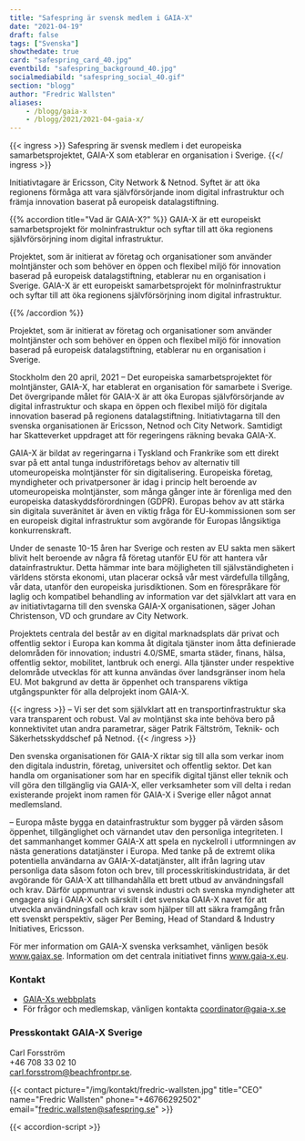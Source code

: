 ```yaml
---
title: "Safespring är svensk medlem i GAIA-X"
date: "2021-04-19"
draft: false
tags: ["Svenska"]
showthedate: true
card: "safespring_card_40.jpg"
eventbild: "safespring_background_40.jpg"
socialmediabild: "safespring_social_40.gif"
section: "blogg"
author: "Fredric Wallsten"
aliases:
    - /blogg/gaia-x
    - /blogg/2021/2021-04-gaia-x/
---
```


{{< ingress >}}
Safespring är svensk medlem i det europeiska samarbetsprojektet, GAIA-X som etablerar en organisation i Sverige.
{{</ ingress >}}

Initiativtagare är Ericsson, City Network & Netnod. Syftet är att öka regionens förmåga att vara självförsörjande inom digital infrastruktur och främja innovation baserat på europeisk datalagstiftning.

{{% accordion title="Vad är GAIA-X?" %}}
GAIA-X är ett europeiskt samarbetsprojekt för molninfrastruktur och syftar till att öka regionens självförsörjning inom digital infrastruktur.

Projektet, som är initierat av företag och organisationer som använder molntjänster och som behöver en öppen och flexibel miljö för innovation baserad på europeisk datalagstiftning, etablerar nu en organisation i Sverige.
GAIA-X är ett europeiskt samarbetsprojekt för molninfrastruktur och syftar till att öka regionens självförsörjning inom digital infrastruktur.

{{% /accordion %}}

Projektet, som är initierat av företag och organisationer som använder molntjänster och som behöver en öppen och flexibel miljö för innovation baserad på europeisk datalagstiftning, etablerar nu en organisation i Sverige.

Stockholm den 20 april, 2021 – Det europeiska samarbetsprojektet för molntjänster, GAIA-X, har etablerat en organisation för samarbete i Sverige. Det övergripande målet för GAIA-X är att öka Europas självförsörjande av digital infrastruktur och skapa en öppen och flexibel miljö för digitala innovation baserad på regionens datalagstiftning. Initiativtagarna till den svenska organisationen är Ericsson, Netnod och City Network. Samtidigt har Skatteverket uppdraget att för regeringens räkning bevaka GAIA-X.

GAIA-X är bildat av regeringarna i Tyskland och Frankrike som ett direkt svar på ett antal tunga industriföretags behov av alternativ till utomeuropeiska molntjänster för sin digitalisering. Europeiska företag, myndigheter och privatpersoner är idag i princip helt beroende av utomeuropeiska molntjänster, som många gånger inte är förenliga med den europeiska dataskyddsförordningen (GDPR). Europas behov av att stärka sin digitala suveränitet är även en viktig fråga för EU-kommissionen som ser en europeisk digital infrastruktur som avgörande för Europas långsiktiga konkurrenskraft.

Under de senaste 10-15 åren har Sverige och resten av EU sakta men säkert blivit helt beroende av några få företag utanför EU för att hantera vår datainfrastruktur. Detta hämmar inte bara möjligheten till självständigheten i världens största ekonomi, utan placerar också vår mest värdefulla tillgång, vår data, utanför den europeiska jurisdiktionen. Som en förespråkare för laglig och kompatibel behandling av information var det självklart att vara en av initiativtagarna till den svenska GAIA-X organisationen, säger Johan Christenson, VD och grundare av City Network.

Projektets centrala del består av en digital marknadsplats där privat och offentlig sektor i Europa kan komma åt digitala tjänster inom åtta definierade delområden för innovation; industri 4.0/SME, smarta städer, finans, hälsa, offentlig sektor, mobilitet, lantbruk och energi. Alla tjänster under respektive delområde utvecklas för att kunna användas över landsgränser inom hela EU. Mot bakgrund av detta är öppenhet och transparens viktiga utgångspunkter för alla delprojekt inom GAIA-X.

{{< ingress >}}
– Vi ser det som självklart att en transportinfrastruktur ska vara transparent och robust. Val av molntjänst ska inte behöva bero på konnektivitet utan andra parametrar, säger Patrik Fältström, Teknik- och Säkerhetsskyddschef på Netnod.
{{< /ingress >}}

Den svenska organisationen för GAIA-X riktar sig till alla som verkar inom den digitala industrin, företag, universitet och offentlig sektor. Det kan handla om organisationer som har en specifik digital tjänst eller teknik och vill göra den tillgänglig via GAIA-X, eller verksamheter som vill delta i redan existerande projekt inom ramen för GAIA-X i Sverige eller något annat medlemsland.

– Europa måste bygga en datainfrastruktur som bygger på värden såsom öppenhet, tillgänglighet och värnandet utav den personliga integriteten. I det sammanhanget kommer GAIA-X att spela en nyckelroll i utformningen av nästa generations datatjänster i Europa. Med tanke på de extremt olika potentiella användarna av GAIA-X-datatjänster, allt ifrån lagring utav personliga data såsom foton och brev, till processkritiskindustridata, är det avgörande för GAIA-X att tillhandahålla ett brett utbud av användningsfall och krav. Därför uppmuntrar vi svensk industri och svenska myndigheter att engagera sig i GAIA-X och särskilt i det svenska GAIA-X navet för att utveckla användningsfall och krav som hjälper till att säkra framgång från ett svenskt perspektiv, säger Per Beming, Head of Standard & Industry Initiatives, Ericsson.

För mer information om GAIA-X svenska verksamhet, vänligen besök www.gaiax.se. Information om det centrala initiativet finns www.gaia-x.eu.

### Kontakt

- [GAIA-Xs webbplats](www.gaiax.se)
- För frågor och medlemskap, vänligen kontakta coordinator@gaia-x.se

### Presskontakt GAIA-X Sverige

Carl Forsström<br>
+46 708 33 02 10<br>
carl.forsstrom@beachfrontpr.se.

{{< contact picture="/img/kontakt/fredric-wallsten.jpg" title="CEO" name="Fredric Wallsten" phone="+46766292502" email="fredric.wallsten@safespring.se" >}}

{{< accordion-script >}}
